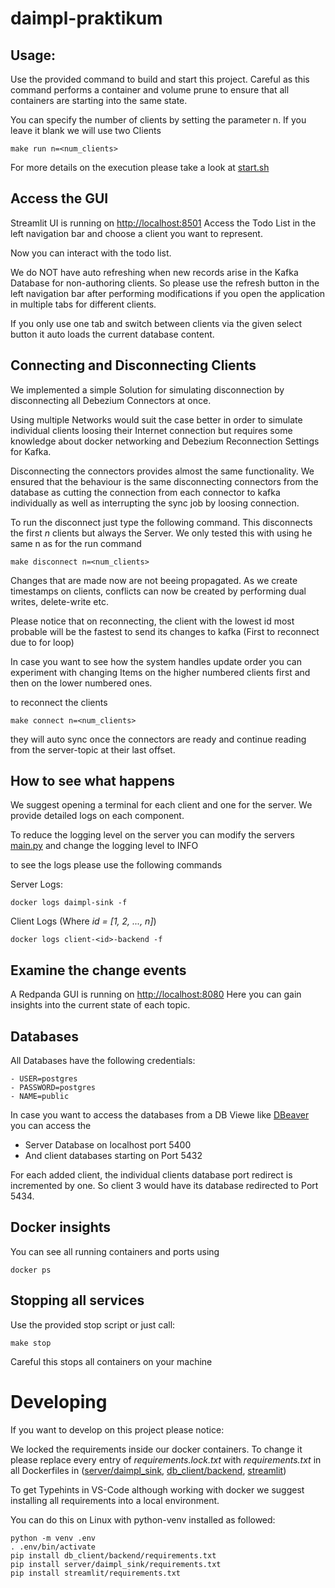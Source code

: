# daimpl-praktikum

## Usage: 

Use the provided command to build and start this project. 
Careful as this command performs a container and volume prune to ensure that all containers are starting into the same state.

You can specify the number of clients by setting the parameter n.
If you leave it blank we will use two Clients

	make run n=<num_clients>

For more details on the execution please take a look at [start.sh](start.sh)
## Access the GUI
Streamlit UI is running on [http://localhost:8501](http://localhost:8501)
Access the Todo List in the left navigation bar and choose a client you want to represent. 

Now you can interact with the todo list. 

We do NOT have auto refreshing when new records arise in the Kafka Database for non-authoring clients. 
So please use the refresh button in the left navigation bar after performing modifications if you open the application in multiple tabs for different clients. 

If you only use one tab and switch between clients via the given select button it auto loads the current database content.

## Connecting and Disconnecting Clients
We implemented a simple Solution for simulating disconnection by disconnecting all Debezium Connectors  at once. 

Using multiple Networks would suit the case better in order to simulate individual clients loosing their Internet connection but requires some knowledge about docker networking and Debezium Reconnection Settings for Kafka. 

Disconnecting the connectors provides almost the same functionality. 
We ensured that the behaviour is the same disconnecting connectors from the database as cutting the connection from each connector to kafka individually as well as interrupting the sync job by loosing connection.

To run the disconnect just type the following command. This disconnects the first *n* clients but always the Server. 
We only tested this with using he same n as for the run command

	make disconnect n=<num_clients>

Changes that are made now are not beeing propagated. 
As we create timestamps on clients, conflicts can now be created by performing dual writes, delete-write etc. 

Please notice that on reconnecting, the client with the lowest id most probable will be the fastest to send its changes to kafka (First to reconnect due to for loop)

In case you want to see how the system handles update order you can experiment with changing Items on the higher numbered clients first and then on the lower numbered ones.

to reconnect the clients

	make connect n=<num_clients>

they will auto sync once the connectors are ready and continue reading from the server-topic at their last offset.


## How to see what happens
We suggest opening a terminal for each client and one for the server. We provide detailed logs on each component. 

To reduce the logging level on the server you can modify the servers [main.py](server/daimpl_sink/main.py) and change the logging level to INFO

to see the logs please use the following commands

Server Logs: 

	docker logs daimpl-sink -f

Client Logs (Where *id = [1, 2, ..., n]*)

	docker logs client-<id>-backend -f



## Examine the change events
A Redpanda GUI is running on [http://localhost:8080](http://localhost:8080)
Here you can gain insights into the current state of each topic.

## Databases
All Databases have the following credentials: 

	- USER=postgres
    - PASSWORD=postgres
    - NAME=public

In case you want to access the databases from a DB Viewe like [DBeaver](https://dbeaver.io/) you can access the 

- Server Database on localhost port 5400
- And client databases starting on Port 5432

For each added client, the individual clients database port redirect is incremented by one. So client 3 would have its database redirected to Port 5434.

## Docker insights
You can see all running containers and ports using 

	docker ps

## Stopping all services
Use the provided stop script or just call:

	make stop

Careful this stops all containers on your machine 

# Developing
If you want to develop on this project please notice: 

We locked the requirements inside our docker containers. 
To change it please replace every entry of *requirements.lock.txt* with *requirements.txt* in all Dockerfiles in ([server/daimpl_sink](server/daimpl_sink/Dockerfile), [db_client/backend](db_client/backend/Dockerfile), [streamlit](streamlit/Dockerfile))

To get Typehints in VS-Code although working with docker we suggest installing all requirements into a local environment. 

You can do this on Linux with python-venv installed as followed: 

	python -m venv .env 
	. .env/bin/activate
	pip install db_client/backend/requirements.txt
	pip install server/daimpl_sink/requirements.txt
	pip install streamlit/requirements.txt

	
